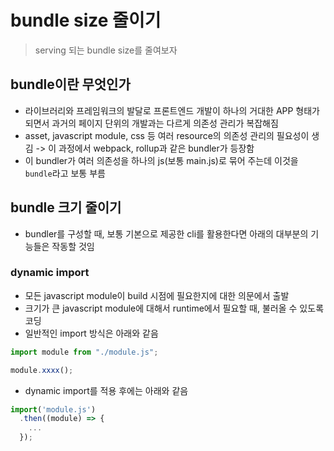 # bundle size 줄이기

> serving 되는 bundle size를 줄여보자

## bundle이란 무엇인가

- 라이브러리와 프레임워크의 발달로 프론트엔드 개발이 하나의 거대한 APP 형태가 되면서 과거의 페이지 단위의 개발과는 다르게 의존성 관리가 복잡해짐
- asset, javascript module, css 등 여러 resource의 의존성 관리의 필요성이 생김 -> 이 과정에서 webpack, rollup과 같은 bundler가 등장함
- 이 bundler가 여러 의존성을 하나의 js(보통 main.js)로 묶어 주는데 이것을 `bundle`라고 보통 부름

## bundle 크기 줄이기

- bundler를 구성할 때, 보통 기본으로 제공한 cli를 활용한다면 아래의 대부분의 기능들은 작동할 것임

### dynamic import

- 모든 javascript module이 build 시점에 필요한지에 대한 의문에서 출발
- 크기가 큰 javascript module에 대해서 runtime에서 필요할 때, 불러올 수 있도록 코딩
- 일반적인 import 방식은 아래와 같음

```javascript
import module from "./module.js";

module.xxxx();
```

- dynamic import를 적용 후에는 아래와 같음

```javascript
import('module.js')
  .then((module) => {
    ...
  });
```

###
